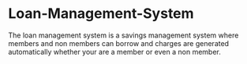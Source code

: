 # Loan-Management-System
The loan management system is a savings management system where members and non members can borrow and charges are generated automatically whether your are a member or even a non member.
